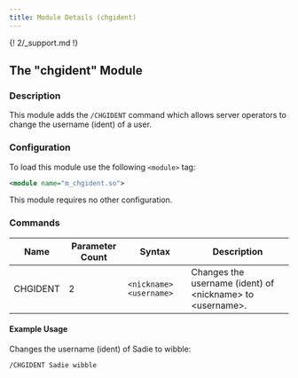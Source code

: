 ```yaml
---
title: Module Details (chgident)
---
```


{! 2/_support.md !}

## The "chgident" Module

### Description

This module adds the `/CHGIDENT` command which allows server operators to change the username (ident) of a user.

### Configuration

To load this module use the following `<module>` tag:

```xml
<module name="m_chgident.so">
```

This module requires no other configuration.

### Commands

Name     | Parameter Count | Syntax                  | Description
-------- | --------------- | ----------------------- | -----------
CHGIDENT | 2               | `<nickname> <username>` | Changes the username (ident) of &lt;nickname&gt; to &lt;username&gt;.

#### Example Usage

Changes the username (ident) of Sadie to wibble:

```plaintext
/CHGIDENT Sadie wibble
```
